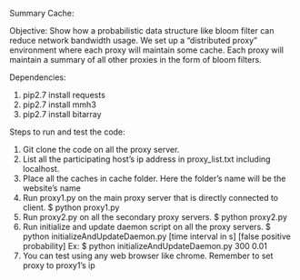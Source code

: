 Summary Cache: 

Objective: Show how a probabilistic data structure like bloom filter can reduce network bandwidth usage. We set up a “distributed proxy” environment where each proxy will maintain some cache. Each proxy will maintain a summary of all other proxies in the form of bloom filters. 

Dependencies:
1. pip2.7 install requests 
2. pip2.7 install mmh3
3. pip2.7 install bitarray

Steps to run and test the code:
1. Git clone the code on all the proxy server. 
2. List all the participating host’s ip address in proxy_list.txt including localhost.
3. Place all the caches in cache folder. Here the folder’s name will be the website’s name 
4. Run proxy1.py on the main proxy server that is directly connected to client.
   $ python  proxy1.py
5. Run proxy2.py on all the secondary proxy servers.
   $ python proxy2.py
6. Run initialize and update daemon script on all the proxy servers.
   $ python initializeAndUpdateDaemon.py [time interval in s] [false positive probability] 
     Ex: $ python initializeAndUpdateDaemon.py 300 0.01
7. You can test using any web browser like chrome. Remember to set proxy to proxy1’s ip

